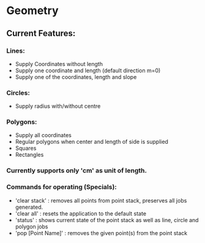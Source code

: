 # Geometry

## Current Features:

### Lines:

* Supply Coordinates without length
* Supply one coordinate and length (default direction m=0)
* Supply one of the coordinates, length and slope

### Circles:

* Supply radius with/without centre

### Polygons:

* Supply all coordinates
* Regular polygons when center and length of side is supplied
* Squares
* Rectangles

### Currently supports only 'cm' as unit of length.

### Commands for operating (Specials):
* 'clear stack' : removes all points from point stack, preserves all jobs generated.
* 'clear all' : resets the application to the default state
* 'status' : shows current state of the point stack as well as line, circle and polygon jobs
* 'pop [Point Name]' : removes the given point(s) from the point stack
